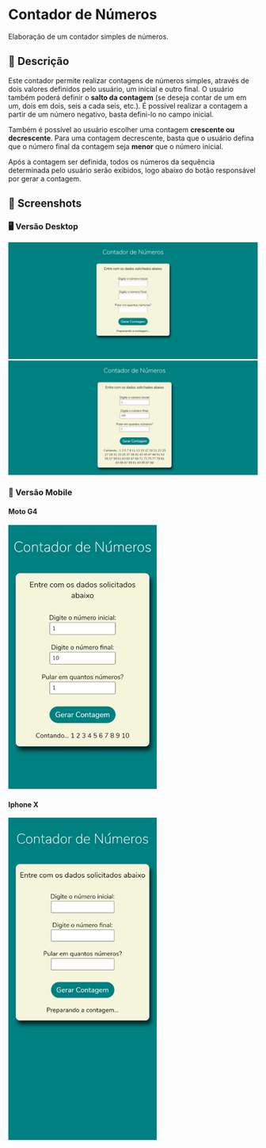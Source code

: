 # Contador de Números

Elaboração de um contador simples de números.

## :pushpin: Descrição

Este contador permite realizar contagens de números simples, através de dois valores definidos pelo usuário, um inicial e outro final. O usuário também poderá definir o **salto da contagem** (se deseja contar de um em um, dois em dois, seis a cada seis, etc.). É possível realizar a contagem a partir de um número negativo, basta defini-lo no campo inicial.

Também é possível ao usuário escolher uma contagem **crescente ou decrescente**. Para uma contagem decrescente, basta que o usuário defina que o número final da contagem seja **menor** que o número inicial.

Após a contagem ser definida, todos os números da sequência determinada pelo usuário serão exibidos, logo abaixo do botão responsável por gerar a contagem.

## :camera_flash: Screenshots

### :desktop_computer: Versão Desktop
![](images/desktop/view-desktop-1.png)
![](images/desktop/view-desktop-2.png)

### :iphone: Versão Mobile
#### Moto G4
<img src="images/mobile/view-MotoG4.png" width="300" />

#### Iphone X
<img src="images/mobile/view-iPhoneX.png" width="300" />
